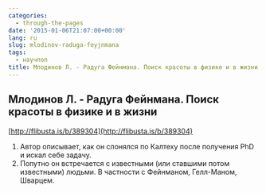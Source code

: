 ```yaml
---
categories:
  - through-the-pages
date: '2015-01-06T21:07:00+00:00'
lang: ru
slug: mlodinov-raduga-feyjnmana
tags:
  - научпоп
title: Млодинов Л. - Радуга Фейнмана. Поиск красоты в физике и в жизни
---
```





## Млодинов Л. - Радуга Фейнмана. Поиск красоты в физике и в жизни

[http://flibusta.is/b/389304](http://flibusta.is/b/389304)  

1.  Автор описывает, как он слонялся по Калтеху после получения PhD и искал себе задачу.
2.  Попутно он встречается с известными (или ставшими потом известными) людьми. В частности с Фейнманом, Гелл-Маном, Шварцем.
